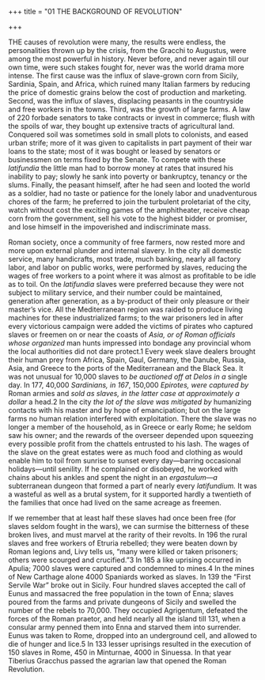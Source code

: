 +++
title = "01 THE BACKGROUND OF REVOLUTION"

+++

THE causes of revolution were many, the results were endless, the personalities thrown up by the crisis, from the Gracchi to Augustus, were among the most powerful in history. Never before, and never again till our own time, were such stakes fought for, never was the world drama more intense. The first cause was the influx of slave-grown corn from Sicily, Sardinia, Spain, and Africa, which ruined many Italian farmers by reducing the price of domestic grains below the cost of production and marketing. Second, was the influx of slaves, displacing peasants in the countryside and free workers in the towns. Third, was the growth of large farms. A law of 220 forbade senators to take contracts or invest in commerce; flush with the spoils of war, they bought up extensive tracts of agricultural land. Conquered soil was sometimes sold in small plots to colonists, and eased urban strife; more of it was given to capitalists in part payment of their war loans to the state; most of it was bought or leased by senators or businessmen on terms fixed by the Senate. To compete with these *latifundia* the little man had to borrow money at rates that insured his inability to pay; slowly he sank into poverty or bankruptcy, tenancy or the slums. Finally, the peasant himself, after he had seen and looted the world as a soldier, had no taste or patience for the lonely labor and unadventurous chores of the farm; he preferred to join the turbulent proletariat of the city, watch without cost the exciting games of the amphitheater, receive cheap corn from the government, sell his vote to the highest bidder or promiser, and lose himself in the impoverished and indiscriminate mass.

Roman society, once a community of free farmers, now rested more and more upon external plunder and internal slavery. In the city all domestic service, many handicrafts, most trade, much banking, nearly all factory labor, and labor on public works, were performed by slaves, reducing the wages of free workers to a point where it was almost as profitable to be idle as to toil. On the *latifundia* slaves were preferred because they were not subject to military service, and their number could be maintained, generation after generation, as a by-product of their only pleasure or their master’s vice. All the Mediterranean region was raided to produce living machines for these industrialized farms; to the war prisoners led in after every victorious campaign were added the victims of pirates who captured slaves or freemen on or near the coasts of *Asia, or of Roman officials whose organized* man hunts impressed into bondage any provincial whom the local authorities did not dare protect.1 Every week slave dealers brought their human prey from Africa, Spain, Gaul, Germany, the Danube, Russia, Asia, and Greece to the ports of the Mediterranean and the Black Sea. It was not unusual for 10,000 slaves to *be auctioned off at Delos in a* single day. In 177, 40,000 *Sardinians, in* *167*, 150,000 *Epirotes, were captured by* Roman armies and *sold as slaves, in the latter case at approximately a dollar* a head.2 In the city *the lot of the slave was mitigated by* humanizing contacts with his master and by hope of emancipation; but on the large farms no human relation interfered with exploitation. There the slave was no longer a member of the household, as in Greece or early Rome; he seldom saw his owner; and the rewards of the overseer depended upon squeezing every possible profit from the chattels entrusted to his lash. The wages of the slave on the great estates were as much food and clothing as would enable him to toil from sunrise to sunset every day—barring occasional holidays—until senility. If he complained or disobeyed, he worked with chains about his ankles and spent the night in an *ergastulum—a* subterranean dungeon that formed a part of nearly every *latifundium.* It was a wasteful as well as a brutal system, for it supported hardly a twentieth of the families that once had lived on the same acreage as freemen.

If we remember that at least half these slaves had once been free \(for slaves seldom fought in the wars\), we can surmise the bitterness of these broken lives, and must marvel at the rarity of their revolts. In 196 the rural slaves and free workers of Etruria rebelled; they were beaten down by Roman legions and, Livy tells us, “many were killed or taken prisoners; others were scourged and crucified.”3 In 185 a like uprising occurred in Apulia; 7000 slaves were captured and condemned to mines.4 In the mines of New Carthage alone 4000 Spaniards worked as slaves. In 139 the “First Servile War” broke out in Sicily. Four hundred slaves accepted the call of Eunus and massacred the free population in the town of Enna; slaves poured from the farms and private dungeons of Sicily and swelled the number of the rebels to 70,000. They occupied Agrigentum, defeated the forces of the Roman praetor, and held nearly all the island till 131, when a consular army penned them into Enna and starved them into surrender. Eunus was taken to Rome, dropped into an underground cell, and allowed to die of hunger and lice.5 In 133 lesser uprisings resulted in the execution of 150 slaves in Rome, 450 in Minturnae, 4000 in Sinuessa. In that year Tiberius Gracchus passed the agrarian law that opened the Roman Revolution.


